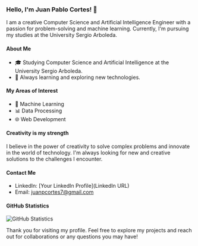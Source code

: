 ### Hello, I'm Juan Pablo Cortes! 👋

I am a creative Computer Science and Artificial Intelligence Engineer with a passion for problem-solving and machine learning. Currently, I'm pursuing my studies at the University Sergio Arboleda.

#### About Me

- 🎓 Studying Computer Science and Artificial Intelligence at the University Sergio Arboleda.
- 🌱 Always learning and exploring new technologies.

#### My Areas of Interest

- 🤖 Machine Learning
- 📊 Data Processing
- 🌐 Web Development

#### Creativity is my strength

I believe in the power of creativity to solve complex problems and innovate in the world of technology. I'm always looking for new and creative solutions to the challenges I encounter.

#### Contact Me

- LinkedIn: [Your LinkedIn Profile](LinkedIn URL)
- Email: juanpcortes7@gmail.com

#### GitHub Statistics

![GitHub Statistics](https://github-readme-stats.vercel.app/api?username=imFreeZ1ng&show_icons=true)

Thank you for visiting my profile. Feel free to explore my projects and reach out for collaborations or any questions you may have!

